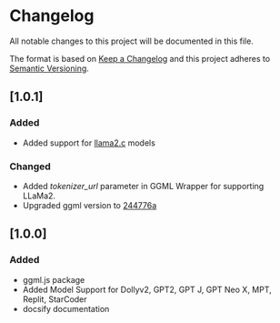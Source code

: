 # Changelog

All notable changes to this project will be documented in this file.

The format is based on [Keep a Changelog](https://keepachangelog.com/en/1.0.0/) and this project adheres to [Semantic Versioning](https://semver.org/spec/v2.0.0.html).

## [1.0.1]

### Added

- Added support for [llama2.c](https://github.com/karpathy/llama2.c) models

### Changed

- Added *tokenizer_url* parameter in GGML Wrapper for supporting LLaMa2.  
- Upgraded ggml version to [244776a](https://github.com/ggerganov/ggml/commit/244776a089ebed7f0332f9c8bdc38d2d40464493)

## [1.0.0]

### Added

- ggml.js package
- Added Model Support for Dollyv2, GPT2, GPT J, GPT Neo X, MPT, Replit, StarCoder
- docsify documentation